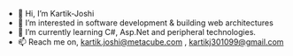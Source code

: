- 👋 Hi, I’m Kartik-Joshi
- 👀 I’m interested in software development & building web architectures
- 🌱 I’m currently learning C#, Asp.Net and peripheral technologies.
- 📫 Reach me on, kartik.joshi@metacube.com , kartikj301099@gmail.com

<!---
meta-Kartik-Joshi/meta-Kartik-Joshi is a ✨ special ✨ repository because its `README.md` (this file) appears on your GitHub profile.
You can click the Preview link to take a look at your changes.
--->
